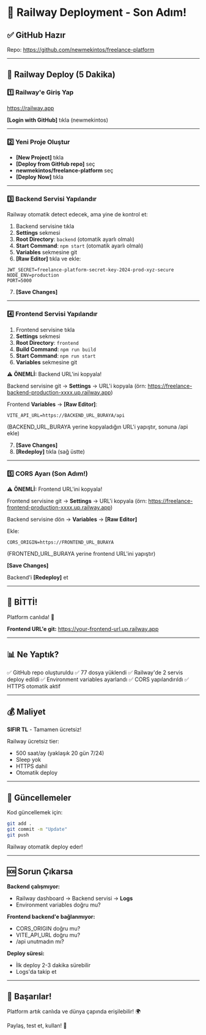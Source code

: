 # 🚂 Railway Deployment - Son Adım!

## ✅ GitHub Hazır
Repo: https://github.com/newmekintos/freelance-platform

---

## 🚀 Railway Deploy (5 Dakika)

### 1️⃣ Railway'e Giriş Yap

https://railway.app

**[Login with GitHub]** tıkla (newmekintos)

---

### 2️⃣ Yeni Proje Oluştur

- **[New Project]** tıkla
- **[Deploy from GitHub repo]** seç
- **newmekintos/freelance-platform** seç
- **[Deploy Now]** tıkla

---

### 3️⃣ Backend Servisi Yapılandır

Railway otomatik detect edecek, ama yine de kontrol et:

1. Backend servisine tıkla
2. **Settings** sekmesi
3. **Root Directory**: `backend` (otomatik ayarlı olmalı)
4. **Start Command**: `npm start` (otomatik ayarlı olmalı)
5. **Variables** sekmesine git
6. **[Raw Editor]** tıkla ve ekle:

```env
JWT_SECRET=freelance-platform-secret-key-2024-prod-xyz-secure
NODE_ENV=production
PORT=5000
```

7. **[Save Changes]**

---

### 4️⃣ Frontend Servisi Yapılandır

1. Frontend servisine tıkla
2. **Settings** sekmesi
3. **Root Directory**: `frontend`
4. **Build Command**: `npm run build`
5. **Start Command**: `npm run start`
6. **Variables** sekmesine git

⚠️ **ÖNEMLİ:** Backend URL'ini kopyala!

Backend servisine git → **Settings** → URL'i kopyala (örn: https://freelance-backend-production-xxxx.up.railway.app)

Frontend **Variables** → **[Raw Editor]**:

```env
VITE_API_URL=https://BACKEND_URL_BURAYA/api
```

(BACKEND_URL_BURAYA yerine kopyaladığın URL'i yapıştır, sonuna /api ekle)

7. **[Save Changes]**
8. **[Redeploy]** tıkla (sağ üstte)

---

### 5️⃣ CORS Ayarı (Son Adım!)

⚠️ **ÖNEMLİ:** Frontend URL'ini kopyala!

Frontend servisine git → **Settings** → URL'i kopyala (örn: https://freelance-frontend-production-xxxx.up.railway.app)

Backend servisine dön → **Variables** → **[Raw Editor]**

Ekle:

```env
CORS_ORIGIN=https://FRONTEND_URL_BURAYA
```

(FRONTEND_URL_BURAYA yerine frontend URL'ini yapıştır)

**[Save Changes]**

Backend'i **[Redeploy]** et

---

## 🎉 BİTTİ!

Platform canlıda! 🚀

**Frontend URL'e git:**
https://your-frontend-url.up.railway.app

---

## 📊 Ne Yaptık?

✅ GitHub repo oluşturuldu
✅ 77 dosya yüklendi
✅ Railway'de 2 servis deploy edildi
✅ Environment variables ayarlandı
✅ CORS yapılandırıldı
✅ HTTPS otomatik aktif

---

## 💰 Maliyet

**SIFIR TL** - Tamamen ücretsiz!

Railway ücretsiz tier:
- 500 saat/ay (yaklaşık 20 gün 7/24)
- Sleep yok
- HTTPS dahil
- Otomatik deploy

---

## 🔄 Güncellemeler

Kod güncellemek için:

```bash
git add .
git commit -m "Update"
git push
```

Railway otomatik deploy eder!

---

## 🆘 Sorun Çıkarsa

**Backend çalışmıyor:**
- Railway dashboard → Backend servisi → **Logs**
- Environment variables doğru mu?

**Frontend backend'e bağlanmıyor:**
- CORS_ORIGIN doğru mu?
- VITE_API_URL doğru mu?
- /api unutmadın mı?

**Deploy süresi:**
- İlk deploy 2-3 dakika sürebilir
- Logs'da takip et

---

## 🎊 Başarılar!

Platform artık canlıda ve dünya çapında erişilebilir! 🌍

Paylaş, test et, kullan! 🚀
